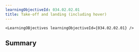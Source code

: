 ```yaml
---
learningObjectiveId: 034.02.02.01
title: Take-off and landing (including hover)
---
```


```tsx eval
<LearningOBjectives learningObjectiveId={034.02.02.01} />
```

## Summary

